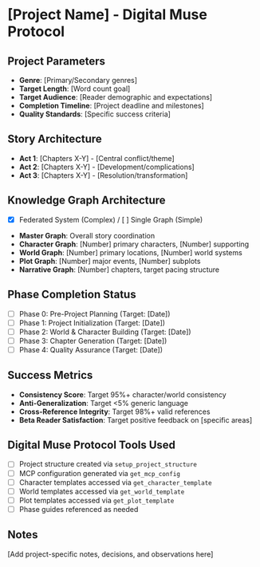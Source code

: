 # [Project Name] - Digital Muse Protocol

## Project Parameters
- **Genre**: [Primary/Secondary genres]
- **Target Length**: [Word count goal]
- **Target Audience**: [Reader demographic and expectations]
- **Completion Timeline**: [Project deadline and milestones]
- **Quality Standards**: [Specific success criteria]

## Story Architecture  
- **Act 1**: [Chapters X-Y] - [Central conflict/theme]
- **Act 2**: [Chapters X-Y] - [Development/complications]  
- **Act 3**: [Chapters X-Y] - [Resolution/transformation]

## Knowledge Graph Architecture
- [X] Federated System (Complex) / [ ] Single Graph (Simple)
- **Master Graph**: Overall story coordination
- **Character Graph**: [Number] primary characters, [Number] supporting
- **World Graph**: [Number] primary locations, [Number] world systems
- **Plot Graph**: [Number] major events, [Number] subplots
- **Narrative Graph**: [Number] chapters, target pacing structure

## Phase Completion Status
- [ ] Phase 0: Pre-Project Planning (Target: [Date])
- [ ] Phase 1: Project Initialization (Target: [Date])
- [ ] Phase 2: World & Character Building (Target: [Date])
- [ ] Phase 3: Chapter Generation (Target: [Date])
- [ ] Phase 4: Quality Assurance (Target: [Date])

## Success Metrics
- **Consistency Score**: Target 95%+ character/world consistency
- **Anti-Generalization**: Target <5% generic language
- **Cross-Reference Integrity**: Target 98%+ valid references
- **Beta Reader Satisfaction**: Target positive feedback on [specific areas]

## Digital Muse Protocol Tools Used
- [ ] Project structure created via `setup_project_structure`
- [ ] MCP configuration generated via `get_mcp_config`
- [ ] Character templates accessed via `get_character_template`
- [ ] World templates accessed via `get_world_template`
- [ ] Plot templates accessed via `get_plot_template`
- [ ] Phase guides referenced as needed

## Notes
[Add project-specific notes, decisions, and observations here]